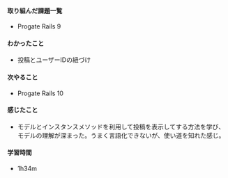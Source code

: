 #### 取り組んだ課題一覧
- Progate Rails 9

#### わかったこと
- 投稿とユーザーIDの紐づけ

#### 次やること
- Progate Rails 10

#### 感じたこと
- モデルとインスタンスメソッドを利用して投稿を表示してする方法を学び、モデルの理解が深まった。うまく言語化できないが、使い道を知れた感じ。

#### 学習時間
- 1h34m
